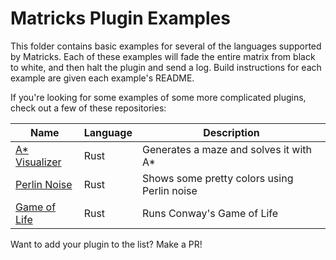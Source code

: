 # Matricks Plugin Examples
This folder contains basic examples for several of the languages supported by Matricks. 
Each of these examples will fade the entire matrix from black to white, and then halt the plugin and send a log.
Build instructions for each example are given each example's README.

If you're looking for some examples of some more complicated plugins, check out a few of these repositories:

| Name                                                      | Language | Description                                 |
|-----------------------------------------------------------|----------|---------------------------------------------|
| [A* Visualizer](https://github.com/wymcg/astar_trick)     | Rust     | Generates a maze and solves it with A*      |
| [Perlin Noise](https://github.com/wymcg/perlin_trick)     | Rust     | Shows some pretty colors using Perlin noise |
| [Game of Life](https://github.com/wymcg/life_trick)      | Rust     | Runs Conway's Game of Life                  |

Want to add your plugin to the list? Make a PR!
